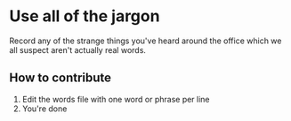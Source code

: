 # Use all of the jargon

Record any of the strange things you've heard around the office which we all suspect aren't actually real words.


## How to contribute
1. Edit the words file with one word or phrase per line
2. You're done
